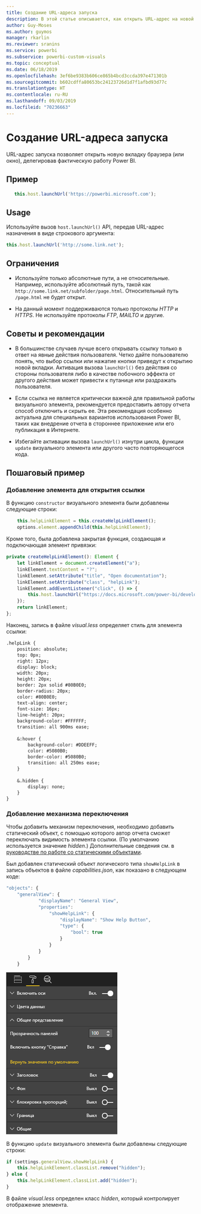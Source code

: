 ```yaml
---
title: Создание URL-адреса запуска
description: В этой статье описывается, как открыть URL-адрес на новой вкладке с использованием визуальных элементов Power BI.
author: Guy-Moses
ms.author: guymos
manager: rkarlin
ms.reviewer: sranins
ms.service: powerbi
ms.subservice: powerbi-custom-visuals
ms.topic: conceptual
ms.date: 06/18/2019
ms.openlocfilehash: 3ef6be9383b606ce865b4bcd3ccda397e471301b
ms.sourcegitcommit: b602cdffa80653bc24123726d1d7f1afbd93d77c
ms.translationtype: HT
ms.contentlocale: ru-RU
ms.lasthandoff: 09/03/2019
ms.locfileid: "70236663"
---
```

# <a name="create-a-launch-url"></a>Создание URL-адреса запуска

URL-адрес запуска позволяет открыть новую вкладку браузера (или окно), делегировав фактическую работу Power BI.

## <a name="sample"></a>Пример

```typescript
   this.host.launchUrl('https://powerbi.microsoft.com');
```

## <a name="usage"></a>Usage

Используйте вызов `host.launchUrl()` API, передав URL-адрес назначения в виде строкового аргумента:

```typescript
this.host.launchUrl('http://some.link.net');
```

## <a name="restrictions"></a>Ограничения

* Используйте только абсолютные пути, а не относительные. Например, используйте абсолютный путь, такой как `http://some.link.net/subfolder/page.html`. Относительный путь `/page.html` не будет открыт.

* На данный момент поддерживаются только протоколы *HTTP* и *HTTPS*. Не используйте протоколы *FTP*, *MAILTO* и другие.

## <a name="best-practices"></a>Советы и рекомендации

* В большинстве случаев лучше всего открывать ссылку только в ответ на явные действия пользователя. Четко дайте пользователю понять, что выбор ссылки или нажатие кнопки приведут к открытию новой вкладки. Активация вызова `launchUrl()` без действия со стороны пользователя либо в качестве побочного эффекта от другого действия может привести к путанице или раздражать пользователя.

* Если ссылка не является критически важной для правильной работы визуального элемента, рекомендуется предоставить автору отчета способ отключить и скрыть ее. Эта рекомендация особенно актуальна для специальных вариантов использования Power BI, таких как внедрение отчета в стороннее приложение или его публикация в Интернете.

* Избегайте активации вызова `launchUrl()` изнутри цикла, функции `update` визуального элемента или другого часто повторяющегося кода.

## <a name="a-step-by-step-example"></a>Пошаговый пример

### <a name="add-a-link-launching-element"></a>Добавление элемента для открытия ссылки

В функцию `constructor` визуального элемента были добавлены следующие строки:

```typescript
    this.helpLinkElement = this.createHelpLinkElement();
    options.element.appendChild(this.helpLinkElement);
```

Кроме того, была добавлена закрытая функция, создающая и подключающая элемент привязки:

```typescript
private createHelpLinkElement(): Element {
    let linkElement = document.createElement("a");
    linkElement.textContent = "?";
    linkElement.setAttribute("title", "Open documentation");
    linkElement.setAttribute("class", "helpLink");
    linkElement.addEventListener("click", () => {
        this.host.launchUrl("https://docs.microsoft.com/power-bi/developer/custom-visual-develop-tutorial");
    });
    return linkElement;
};
```

Наконец, запись в файле *visual.less* определяет стиль для элемента ссылки:

```less
.helpLink {
    position: absolute;
    top: 0px;
    right: 12px;
    display: block;
    width: 20px;
    height: 20px;
    border: 2px solid #80B0E0;
    border-radius: 20px;
    color: #80B0E0;
    text-align: center;
    font-size: 16px;
    line-height: 20px;
    background-color: #FFFFFF;
    transition: all 900ms ease;

    &:hover {
        background-color: #DDEEFF;
        color: #5080B0;
        border-color: #5080B0;
        transition: all 250ms ease;
    }

    &.hidden {
        display: none;
    }
}
```

### <a name="add-a-toggling-mechanism"></a>Добавление механизма переключения

Чтобы добавить механизм переключения, необходимо добавить статический объект, с помощью которого автор отчета сможет переключать видимость элемента ссылки. (По умолчанию используется значение *hidden*.) Дополнительные сведения см. в [руководстве по работе со статическими объектами](https://microsoft.github.io/PowerBI-visuals/docs/concepts/objects-and-properties).

Был добавлен статический объект логического типа `showHelpLink` в запись объектов в файле *capabilities.json*, как показано в следующем коде:

```typescript
"objects": {
    "generalView": {
            "displayName": "General View",
            "properties":
                "showHelpLink": {
                    "displayName": "Show Help Button",
                    "type": {
                        "bool": true
                    }
                }
            }
        }
    }
```

![Переключение URL-адреса запуска](./media/launchurl-toggle.png)

В функцию `update` визуального элемента были добавлены следующие строки:

```typescript
if (settings.generalView.showHelpLink) {
    this.helpLinkElement.classList.remove("hidden");
} else {
    this.helpLinkElement.classList.add("hidden");
}
```

В файле *visual.less* определен класс *hidden*, который контролирует отображение элемента.
